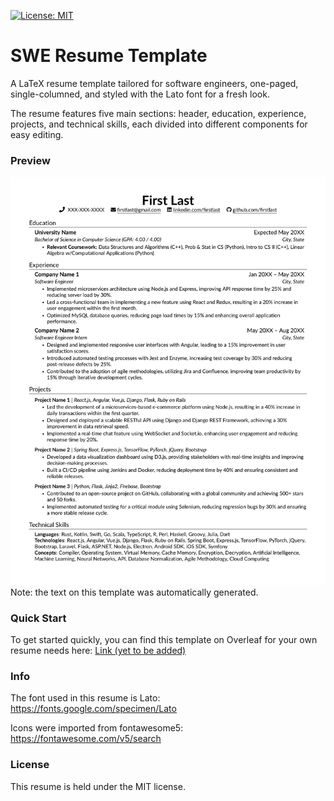 [![License: MIT](https://img.shields.io/badge/License-MIT-yellow.svg)](https://opensource.org/licenses/MIT)
# SWE Resume Template
A LaTeX resume template tailored for software engineers, one-paged, single-columned, and styled with the Lato font for a fresh look.

The resume features five main sections: header, education, experience, projects, and technical skills, each divided into different components for easy editing.

### Preview
<img src="./ResumeTemplate.jpg"/>
Note: the text on this template was automatically generated.

### Quick Start
To get started quickly, you can find this template on Overleaf for your own resume needs here:
<a href="https://overleaf.com/">Link (yet to be added)</a>

### Info
The font used in this resume is Lato: https://fonts.google.com/specimen/Lato

Icons were imported from fontawesome5:
https://fontawesome.com/v5/search

### License
This resume is held under the MIT license.



